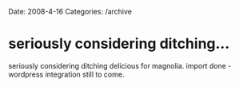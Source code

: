Date: 2008-4-16
Categories: /archive

# seriously considering ditching...

seriously considering ditching delicious for magnolia. import done - wordpress integration still to come.
